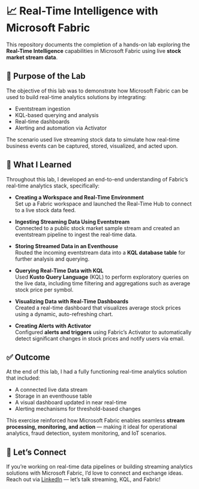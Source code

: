 # 📈 Real-Time Intelligence with Microsoft Fabric

This repository documents the completion of a hands-on lab exploring the **Real-Time Intelligence** capabilities in Microsoft Fabric using live **stock market stream data**.

## 🎯 Purpose of the Lab

The objective of this lab was to demonstrate how Microsoft Fabric can be used to build real-time analytics solutions by integrating:
- Eventstream ingestion
- KQL-based querying and analysis
- Real-time dashboards
- Alerting and automation via Activator

The scenario used live streaming stock data to simulate how real-time business events can be captured, stored, visualized, and acted upon.

## 🧠 What I Learned

Throughout this lab, I developed an end-to-end understanding of Fabric’s real-time analytics stack, specifically:

- **Creating a Workspace and Real-Time Environment**  
  Set up a Fabric workspace and launched the Real-Time Hub to connect to a live stock data feed.

- **Ingesting Streaming Data Using Eventstream**  
  Connected to a public stock market sample stream and created an eventstream pipeline to ingest the real-time data.

- **Storing Streamed Data in an Eventhouse**  
  Routed the incoming eventstream data into a **KQL database table** for further analysis and querying.

- **Querying Real-Time Data with KQL**  
  Used **Kusto Query Language** (KQL) to perform exploratory queries on the live data, including time filtering and aggregations such as average stock price per symbol.

- **Visualizing Data with Real-Time Dashboards**  
  Created a real-time dashboard that visualizes average stock prices using a dynamic, auto-refreshing chart.

- **Creating Alerts with Activator**  
  Configured **alerts and triggers** using Fabric’s Activator to automatically detect significant changes in stock prices and notify users via email.

## ✅ Outcome

At the end of this lab, I had a fully functioning real-time analytics solution that included:

- A connected live data stream
- Storage in an eventhouse table
- A visual dashboard updated in near real-time
- Alerting mechanisms for threshold-based changes

This exercise reinforced how Microsoft Fabric enables seamless **stream processing, monitoring, and action** — making it ideal for operational analytics, fraud detection, system monitoring, and IoT scenarios.

## 🤝 Let’s Connect

If you’re working on real-time data pipelines or building streaming analytics solutions with Microsoft Fabric, I’d love to connect and exchange ideas.  
Reach out via [LinkedIn](https://www.linkedin.com/in/eyilan/) — let’s talk streaming, KQL, and Fabric!
